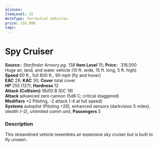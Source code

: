 ```yaml
---
aliases: 
ItemLevel: 15
NoteType: Terrestial Vehicles
price: 316,000
tags: 
---
```


# Spy Cruiser

**Source**:: _Starfinder Armory pg. 138_
**Item Level** 15;
**Price**::  316,000  
Huge air, land, and water vehicle (10 ft. wide, 15 ft. long, 5 ft. high)  
**Speed** 60 ft., full 800 ft., 90 mph (fly and hover)  
**EAC** 29; **KAC** 30; **Cover** total cover  
**HP** 255 (127); **Hardness** 12  
**Attack (Collision)** 16d10 B (DC 19)  
**Attack** advanced zero cannon (5d8 C; critical staggered)  
**Modifiers** +2 Piloting, -2 attack (-4 at full speed)  
**Systems** autopilot (Piloting +26), enhanced sensors (darkvision 5 miles), stealth (–2), unlimited comm unit; **Passengers** 5  

### Description

This streamlined vehicle resembles an expensive sky cruiser but is built to fly unseen.
